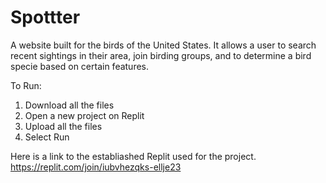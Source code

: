 # Spottter
A website built for the birds of the United States. 
It allows a user to search recent sightings in their area, join birding groups, and to determine a bird specie based on certain features. 

To Run:
1. Download all the files 
2. Open a new project on Replit
3. Upload all the files
4. Select Run

Here is a link to the establiashed Replit used for the project. 
https://replit.com/join/iubvhezqks-ellje23
